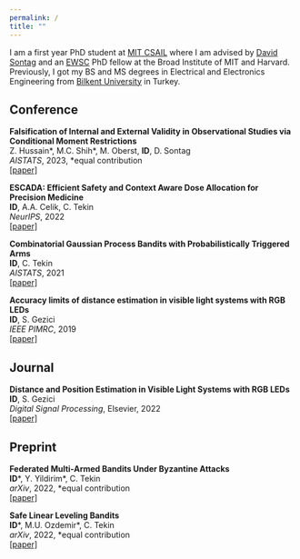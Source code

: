 ```yaml
---
permalink: /
title: ""
---
```


I am a first year PhD student at [MIT CSAIL](https://www.csail.mit.edu) where I am advised by [David Sontag](http://clinicalml.org) and an [EWSC](https://www.ericandwendyschmidtcenter.org) PhD fellow at the Broad Institute of MIT and Harvard. Previously, I got my BS and MS degrees in Electrical and Electronics Engineering from [Bilkent University](https://w3.bilkent.edu.tr/bilkent/) in Turkey.

## Conference

**Falsification of Internal and External Validity in Observational Studies via Conditional Moment Restrictions** \
Z. Hussain\*, M.C. Shih\*, M. Oberst, **ID**, D. Sontag \
*AISTATS*, 2023, \*equal contribution \
[[paper]](https://arxiv.org/pdf/2301.13133.pdf)

**ESCADA: Efficient Safety and Context Aware Dose Allocation for Precision Medicine** \
**ID**, A.A. Celik, C. Tekin \
*NeurIPS*, 2022 \
[[paper]](https://proceedings.neurips.cc/paper_files/paper/2022/file/afddff15817993412489a7df483da7d9-Paper-Conference.pdf)

**Combinatorial Gaussian Process Bandits with Probabilistically Triggered Arms** \
**ID**, C. Tekin \
*AISTATS*, 2021 \
[[paper]](https://proceedings.mlr.press/v130/demirel21a.html)

**Accuracy limits of distance estimation in visible light systems with RGB LEDs** \
**ID**, S. Gezici \
*IEEE PIMRC*, 2019 \
[[paper]](https://ieeexplore.ieee.org/abstract/document/8904457/)

## Journal

**Distance and Position Estimation in Visible Light Systems with RGB LEDs** \
**ID**, S. Gezici \
*Digital Signal Processing*, Elsevier, 2022 \
[[paper]](https://www.sciencedirect.com/science/article/abs/pii/S1051200422000409)

## Preprint

**Federated Multi-Armed Bandits Under Byzantine Attacks** \
**ID**\*, Y. Yildirim\*, C. Tekin \
*arXiv*, 2022, \*equal contribution \
[[paper]](https://arxiv.org/pdf/2205.04134.pdf)

**Safe Linear Leveling Bandits** \
**ID**\*, M.U. Ozdemir\*, C. Tekin \
*arXiv*, 2022, \*equal contribution \
[[paper]](https://arxiv.org/pdf/2112.06728.pdf)
